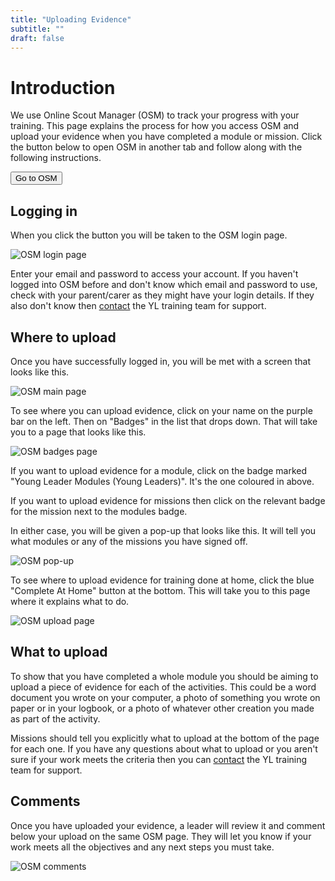 ```yaml
---
title: "Uploading Evidence"
subtitle: ""
draft: false
---
```


# Introduction

We use Online Scout Manager (OSM) to track your progress with your training. This page explains the process for how you access OSM and upload your evidence when you have completed a module or mission. Click the button below to open OSM in another tab and follow along with the following instructions.

<a target="_blank" href="https://www.onlinescoutmanager.co.uk/main.php">
 <button type="button" class="go-to-osm">Go to OSM</button>
</a>

## Logging in

When you click the button you will be taken to the OSM login page.

![OSM login page](/osm-login.png)

Enter your email and password to access your account. If you haven't logged into OSM before and don't know which email and password to use, check with your parent/carer as they might have your login details. If they also don't know then [contact](/contact) the YL training team for support.

## Where to upload

Once you have successfully logged in, you will be met with a screen that looks like this.

![OSM main page](/osm-main.png)

To see where you can upload evidence, click on your name on the purple bar on the left. Then on "Badges" in the list that drops down. That will take you to a page that looks like this.

![OSM badges page](/osm-badges.png)

If you want to upload evidence for a module, click on the badge marked "Young Leader Modules (Young Leaders)". It's the one coloured in above.

If you want to upload evidence for missions then click on the relevant badge for the mission next to the modules badge.

In either case, you will be given a pop-up that looks like this. It will tell you what modules or any of the missions you have signed off.

![OSM pop-up](/osm-popup.png)

To see where to upload evidence for training done at home, click the blue "Complete At Home" button at the bottom. This will take you to this page where it explains what to do.

![OSM upload page](/osm-upload.png)

## What to upload

To show that you have completed a whole module you should be aiming to upload a piece of evidence for each of the activities. This could be a word document you wrote on your computer, a photo of something you wrote on paper or in your logbook, or a photo of whatever other creation you made as part of the activity.

Missions should tell you explicitly what to upload at the bottom of the page for each one. If you have any questions about what to upload or you aren't sure if your work meets the criteria then you can [contact](/contact) the YL training team for support.

## Comments

Once you have uploaded your evidence, a leader will review it and comment below your upload on the same OSM page. They will let you know if your work meets all the objectives and any next steps you must take.

![OSM comments](/osm-comments.png)

<!-- ## Sign off -->
